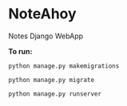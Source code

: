 # NoteAhoy
Notes Django WebApp

**To run:**

```
python manage.py makemigrations

python manage.py migrate

python manage.py runserver
```
